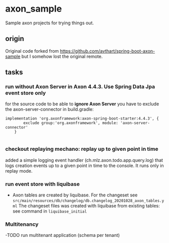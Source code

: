 # axon_sample

Sample axon projects for trying things out. 
## origin

Original code forked from https://github.com/avthart/spring-boot-axon-sample but I somehow lost the original remote.

## tasks

### run without Axon Server in Axon 4.4.3. Use Spring Data Jpa event store only

for the source code to be able to **ignore Axon Server** you have to exclude the axon-server-connector in build.gradle: 
```
implementation 'org.axonframework:axon-spring-boot-starter:4.4.3', {
		exclude group:'org.axonframework', module: 'axon-server-connector'
	}
  
 ```

### checkout replaying mechano: replay up to given point in time
added a simple logging event handler (ch.mlz.axon.todo.app.query.log) that logs creation events up to a given point in time to the console.
It runs only in replay mode.

### run event store with liquibase
- Axon tables are created by liquibase. For the changeset see `src/main/resources/db/changelog/db.changelog_20201028_axon_tables.yml`
The changeset files was created with liquibase from existing tables: see command in `liquibase_initial` 

### Multitenancy
-TODO run multitenant application (schema per tenant)
